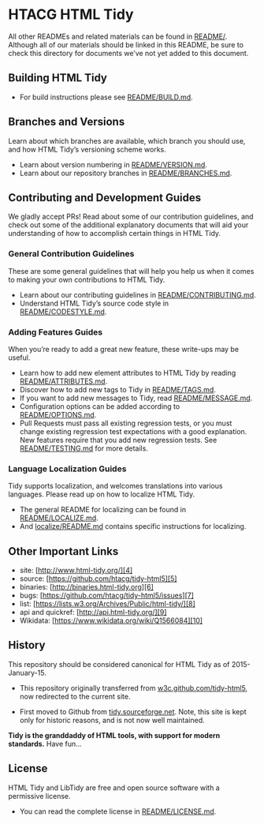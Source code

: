 # HTACG HTML Tidy

All other READMEs and related materials can be found in [README/][100]. Although all of our materials should be linked in this README, be sure to check this directory for documents we’ve not yet added to this document.

## Building HTML Tidy

  - For build instructions please see [README/BUILD.md][115].
  
## Branches and Versions

Learn about which branches are available, which branch you should use, and how HTML Tidy’s versioning scheme works.

  - Learn about version numbering in [README/VERSION.md][160].
  - Learn about our repository branches in [README/BRANCHES.md][110].
  
## Contributing and Development Guides

We gladly accept PRs! Read about some of our contribution guidelines, and check out some of the additional explanatory documents that will aid your understanding of how to accomplish certain things in HTML Tidy.

### General Contribution Guidelines

These are some general guidelines that will help you help us when it comes to making your own contributions to HTML Tidy.

  - Learn about our contributing guidelines in [README/CONTRIBUTING.md][125].
  - Understand HTML Tidy’s source code style in [README/CODESTYLE.md][120].

### Adding Features Guides

When you’re ready to add a great new feature, these write-ups may be useful.

  - Learn how to add new element attributes to HTML Tidy by reading [README/ATTRIBUTES.md][105].
  - Discover how to add new tags to Tidy in [README/TAGS.md][130].
  - If you want to add new messages to Tidy, read [README/MESSAGE.md][150].
  - Configuration options can be added according to [README/OPTIONS.md][155].
  - Pull Requests must pass all existing regression tests, or you must change existing regression test expectations with a good explanation. New features require that you add new regression tests. See [README/TESTING.md][165] for more details.

### Language Localization Guides

Tidy supports localization, and welcomes translations into various languages. Please read up on how to localize HTML Tidy.

 - The general README for localizing can be found in [README/LOCALIZE.md][140].
 - And [localize/README.md][145] contains specific instructions for localizing.


## Other Important Links

 - site: [http://www.html-tidy.org/][4]
 - source: [https://github.com/htacg/tidy-html5][5]
 - binaries: [http://binaries.html-tidy.org][6]
 - bugs: [https://github.com/htacg/tidy-html5/issues][7]
 - list: [https://lists.w3.org/Archives/Public/html-tidy/][8]
 - api and quickref: [http://api.html-tidy.org/][9]
 - Wikidata: [https://www.wikidata.org/wiki/Q1566084][10]

  [4]: http://www.html-tidy.org/
  [5]: https://github.com/htacg/tidy-html5
  [6]: http://binaries.html-tidy.org
  [7]: https://github.com/htacg/tidy-html5/issues
  [8]: https://lists.w3.org/Archives/Public/html-tidy/
  [9]: http://api.html-tidy.org/
  [10]: https://www.wikidata.org/wiki/Q1566084


## History

This repository should be considered canonical for HTML Tidy as of 2015-January-15.

 - This repository originally transferred from [w3c.github.com/tidy-html5][20], now redirected to the current site.
 
 - First moved to Github from [tidy.sourceforge.net][21]. Note, this site is kept only for historic reasons, and is not now well maintained.

**Tidy is the granddaddy of HTML tools, with support for modern standards.** Have fun...

  [20]: http://w3c.github.com/tidy-html5/
  [21]: http://tidy.sourceforge.net


## License

HTML Tidy and LibTidy are free and open source software with a permissive license.

 - You can read the complete license in [README/LICENSE.md][135].



  [100]: README/
  [105]: README/ATTRIBUTES.md
  [110]: README/BRANCHES.md
  [115]: README/BUILD.md
  [120]: README/CODESTYLE.md
  [125]: README/CONTRIBUTING.md
  [130]: README/TAGS.md
  [135]: README/LICENSE.md
  [140]: README/LOCALIZE.md
  [145]: localize/README.md
  [150]: README/MESSAGE.md
  [155]: README/OPTIONS.md
  [160]: README/VERSION.md
  [165]: README/TESTING.md
 
